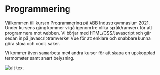 # Programmering
Välkommen till kursen Programmering på ABB Industrigymnasium 2021. Under kursens gång kommer vi gå igenom tre olika språk/ramverk för att programmera mot webben. Vi börjar med HTML/CSS/Javascript och går sedan in på javascriptramverket Vue för att enklare och snabbare kunna göra stora och coola saker.

Vi kommer även samarbeta med andra kurser för att skapa en uppkopplad termometer samt smart belysning.

![alt text](https://www.codingtothink.com/content/images/2021/05/css-html-illustration.jpg "Web Anatomy")
